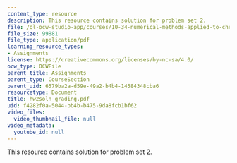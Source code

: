 ```yaml
---
content_type: resource
description: This resource contains solution for problem set 2.
file: /ol-ocw-studio-app/courses/10-34-numerical-methods-applied-to-chemical-engineering-fall-2005/f4282f0a5044bb4bb4759da8fcb1bf62_hw2soln_grading.pdf
file_size: 99881
file_type: application/pdf
learning_resource_types:
- Assignments
license: https://creativecommons.org/licenses/by-nc-sa/4.0/
ocw_type: OCWFile
parent_title: Assignments
parent_type: CourseSection
parent_uid: 6579ba2a-d59e-49a2-b4b4-14584348cba6
resourcetype: Document
title: hw2soln_grading.pdf
uid: f4282f0a-5044-bb4b-b475-9da8fcb1bf62
video_files:
  video_thumbnail_file: null
video_metadata:
  youtube_id: null
---
```

This resource contains solution for problem set 2.